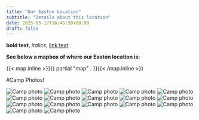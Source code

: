```yaml
---
title: "Our Easton Location"
subtitle: "Details about this location"
date: 2025-05-17T16:45:58+00:00
draft: false
---
```


**bold text**, *italics*, [link text](https://example.com/)

**See below a mapbox of where our Easton location is:**

{{< map.inline >}}{{ partial "map" . }}{{< /map.inline >}}

#Camp Photos!

![Camp photo](/img/ESTPHOTO1.jpeg)
![Camp photo](/img/ESTPHOTO2.jpeg)
![Camp photo](/img/ESTPHOTO3.jpeg)
![Camp photo](/img/ESTPHOTO4.jpeg)
![Camp photo](/img/ESTPHOTO5.jpeg)
![Camp photo](/img/ESTPHOTO6.jpeg)
![Camp photo](/img/ESTPHOTO7.jpeg)
![Camp photo](/img/ESTPHOTO8.jpeg)
![Camp photo](/img/ESTPHOTO9.jpeg)
![Camp photo](/img/ESTPHOTO10.jpeg)
![Camp photo](/img/ESTPHOTO11.jpeg)
![Camp photo](/img/ESTPHOTO12.jpeg)
![Camp photo](/img/ESTPHOTO13.jpeg)
![Camp photo](/img/ESTPHOTO14.jpeg)
![Camp photo](/img/ESTPHOTO15.jpeg)
![Camp photo](/img/ESTPHOTO16.jpeg)
![Camp photo](/img/ESTPHOTO17.jpeg)

